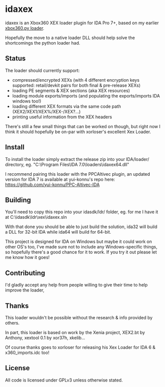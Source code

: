 # idaxex
idaxex is an Xbox360 XEX loader plugin for IDA Pro 7+, based on my earlier [xbox360.py loader](https://github.com/emoose/reversing/blob/master/xbox360.py).

Hopefully the move to a native loader DLL should help solve the shortcomings the python loader had.

## Status
The loader should currently support:
- compressed/encrypted XEXs (with 4 different encryption keys supported: retail/devkit pairs for both final & pre-release XEXs)
- loading PE segments & XEX sections (aka XEX resources)
- loading module exports/imports (and populating the exports/imports IDA windows too!)
- loading different XEX formats via the same code path (XEX2/XEX1/XEX%/XEX-/XEX?...)
- printing useful information from the XEX headers

There's still a few small things that can be worked on though, but right now I think it should hopefully be on-par with xorloser's excellent Xex Loader.

## Install
To install the loader simply extract the release zip into your IDA/loader/ directory, eg. "C:\Program Files\IDA 7.0\loaders\idaxex64.dll"

I recommend pairing this loader with the PPCAltivec plugin, an updated version for IDA 7 is available at yui-konnu's repo here: https://github.com/yui-konnu/PPC-Altivec-IDA

## Building
You'll need to copy this repo into your idasdk/ldr/ folder, eg. for me I have it at C:\idasdk\ldr\xex\idaxex.sln

With that done you should be able to just build the solution, ida32 will build a DLL for 32-bit IDA while ida64 will build for 64-bit.

This project is designed for IDA on Windows but maybe it could work on other OS's too, I've made sure not to include any Windows-specific things, so hopefully there's a good chance for it to work.
If you try it out please let me know how it goes!

## Contributing

I'd gladly accept any help from people willing to give their time to help improve the loader, 

## Thanks
This loader wouldn't be possible without the research & info provided by others.

In part, this loader is based on work by the Xenia project, XEX2.bt by Anthony, xextool 0.1 by xor37h, xkelib...

Of course thanks goes to xorloser for releasing his Xex Loader for IDA 6 & x360_imports.idc too!

## License
All code is licensed under GPLv3 unless otherwise stated.
